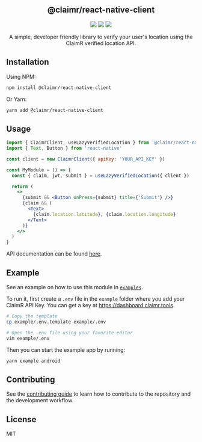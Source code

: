 <h2 align="center">@claimr/react-native-client</h2>

<p align="center">
  <a href="https://img.shields.io/npm/dt/@claimr/react-native-client?style=flat-square"><img src="https://img.shields.io/npm/dt/@claimr/react-native-client?style=flat-square" /></a>
  <a href="https://www.npmjs.com/package/@claimr/react-native-client"><img src="https://img.shields.io/npm/v/@claimr/react-native-client?style=flat-square" /></a>
  <a href="https://bundlephobia.com/result?p=@claimr/react-native-client"><img src="https://img.shields.io/bundlephobia/min/@claimr/react-native-client?style=flat-square" /></a>
</p>

<p align="center">A simple, developer friendly library to verify your user's location using the ClaimR verified location API.</p>

## Installation

Using NPM:

```sh
npm install @claimr/react-native-client
```

Or Yarn:

```bash
yarn add @claimr/react-native-client
```

## Usage

```jsx
import { ClaimrClient, useLazyVerifiedLocation } from '@claimr/react-native-client'
import { Text, Button } from 'react-native'

const client = new ClaimrClient({ apiKey: 'YOUR_API_KEY' })

const MyModule = () => {
  const { claim, jwt, submit } = useLazyVerifiedLocation({ client })

  return (
    <>
      {submit && <Button onPress={submit} title={'Submit'} />}
      {claim && (
        <Text>
          {claim.location.latitude}, {claim.location.longitude}
        </Text>
      )}
    </>
  )
}
```

API documentation can be found [here](https://docs.claimr.tools/docs/react-native/api).

## Example

See an example on how to use this module in [`examples`](//github.com/ClaimR/react-native-client/tree/master/example).

To run it, first create a `.env` file in the `example` folder where you add your ClaimR API Key. You can get a key at https://dashboard.claimr.tools.

```bash
# Copy the template
cp example/.env.template example/.env

# Open the .env file using your favorite editor
vim example/.env
```

Then you can start the example app by running:

```bash
yarn example android
```

## Contributing

See the [contributing guide](CONTRIBUTING.md) to learn how to contribute to the repository and the development workflow.

## License

MIT
